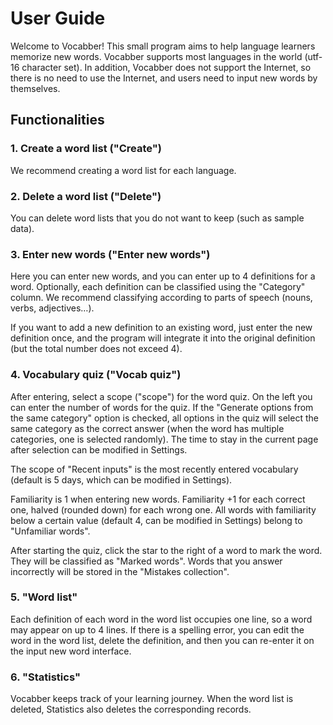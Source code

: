 # User Guide

Welcome to Vocabber! This small program aims to help language learners memorize new words. Vocabber supports most languages in the world (utf-16 character set). In addition, Vocabber does not support the Internet, so there is no need to use the Internet, and users need to input new words by themselves.

## Functionalities

### 1. Create a word list ("Create")

We recommend creating a word list for each language.

### 2. Delete a word list ("Delete")

You can delete word lists that you do not want to keep (such as sample data).

### 3. Enter new words ("Enter new words")

Here you can enter new words, and you can enter up to 4 definitions for a word. Optionally, each definition can be classified using the "Category" column. We recommend classifying according to parts of speech (nouns, verbs, adjectives…).

If you want to add a new definition to an existing word, just enter the new definition once, and the program will integrate it into the original definition (but the total number does not exceed 4).

### 4. Vocabulary quiz ("Vocab quiz")

After entering, select a scope ("scope") for the word quiz. On the left you can enter the number of words for the quiz. If the "Generate options from the same category" option is checked, all options in the quiz will select the same category as the correct answer (when the word has multiple categories, one is selected randomly). The time to stay in the current page after selection can be modified in Settings.

The scope of "Recent inputs" is the most recently entered vocabulary (default is 5 days, which can be modified in Settings).

Familiarity is 1 when entering new words. Familiarity +1 for each correct one, halved (rounded down) for each wrong one. All words with familiarity below a certain value (default 4, can be modified in Settings) belong to "Unfamiliar words".

After starting the quiz, click the star to the right of a word to mark the word. They will be classified as "Marked words".
Words that you answer incorrectly will be stored in the "Mistakes collection".

### 5. "Word list"

Each definition of each word in the word list occupies one line, so a word may appear on up to 4 lines.
If there is a spelling error, you can edit the word in the word list, delete the definition, and then you can re-enter it on the input new word interface.

### 6. "Statistics"

Vocabber keeps track of your learning journey. When the word list is deleted, Statistics also deletes the corresponding records.
